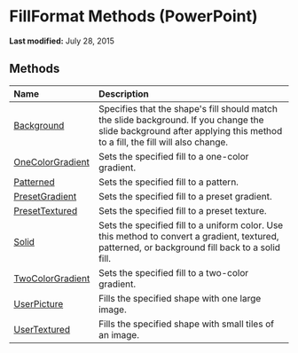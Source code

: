 
# FillFormat Methods (PowerPoint)

 **Last modified:** July 28, 2015


## Methods



|**Name**|**Description**|
|:-----|:-----|
| [Background](4c82e3d3-86cd-d18f-ead1-9fc2dda5efd8.md)|Specifies that the shape's fill should match the slide background. If you change the slide background after applying this method to a fill, the fill will also change.|
| [OneColorGradient](ce574185-2d13-993b-4a78-d681b6600621.md)|Sets the specified fill to a one-color gradient.|
| [Patterned](665c5b1d-e2a2-64ab-a0c3-7d22d8d3121a.md)|Sets the specified fill to a pattern.|
| [PresetGradient](6aa304c7-a2ee-ceea-f956-404538bebc43.md)|Sets the specified fill to a preset gradient.|
| [PresetTextured](a025a1d3-a2db-e219-7080-1a29c2fd3f21.md)|Sets the specified fill to a preset texture.|
| [Solid](0d3302de-2b8b-2a05-697d-0010882588e5.md)|Sets the specified fill to a uniform color. Use this method to convert a gradient, textured, patterned, or background fill back to a solid fill.|
| [TwoColorGradient](29dac3d9-366e-0fd5-0fe3-dc64fa2fc871.md)|Sets the specified fill to a two-color gradient.|
| [UserPicture](87f28942-a5d2-7e27-7eee-5181d112d6d2.md)|Fills the specified shape with one large image. |
| [UserTextured](351d00db-4ed3-6975-e9c6-4174e796395d.md)|Fills the specified shape with small tiles of an image. |
